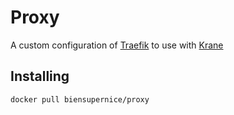# Proxy

A custom configuration of [Traefik](https://doc.traefik.io/traefik) to use with [Krane](https://krane.sh)

## Installing

```
docker pull biensupernice/proxy
```
